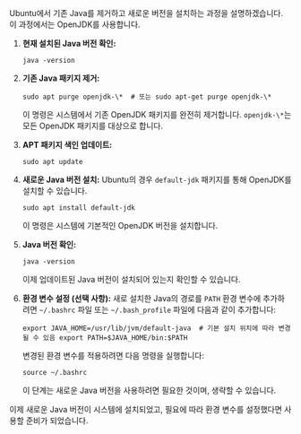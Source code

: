 Ubuntu에서 기존 Java를 제거하고 새로운 버전을 설치하는 과정을 설명하겠습니다. 이 과정에서는 OpenJDK를 사용합니다.

1. **현재 설치된 Java 버전 확인:**
    
    `java -version`
    
2. **기존 Java 패키지 제거:**
    
    `sudo apt purge openjdk-\*  # 또는 sudo apt-get purge openjdk-\*`
    
    이 명령은 시스템에서 기존 OpenJDK 패키지를 완전히 제거합니다. `openjdk-\*`는 모든 OpenJDK 패키지를 대상으로 합니다.
    
3. **APT 패키지 색인 업데이트:**
    
    `sudo apt update`
    
4. **새로운 Java 버전 설치:** Ubuntu의 경우 `default-jdk` 패키지를 통해 OpenJDK를 설치할 수 있습니다.
    
    `sudo apt install default-jdk`
    
    이 명령은 시스템에 기본적인 OpenJDK 버전을 설치합니다.
    
5. **Java 버전 확인:**
    
    `java -version`
    
    이제 업데이트된 Java 버전이 설치되어 있는지 확인할 수 있습니다.
    
6. **환경 변수 설정 (선택 사항):** 새로 설치한 Java의 경로를 `PATH` 환경 변수에 추가하려면 `~/.bashrc` 파일 또는 `~/.bash_profile` 파일에 다음과 같이 추가합니다:
    
    `export JAVA_HOME=/usr/lib/jvm/default-java  # 기본 설치 위치에 따라 변경될 수 있음 export PATH=$JAVA_HOME/bin:$PATH`
    
    변경된 환경 변수를 적용하려면 다음 명령을 실행합니다:
    
    `source ~/.bashrc`
    
    이 단계는 새로운 Java 버전을 사용하려면 필요한 것이며, 생략할 수 있습니다.
    

이제 새로운 Java 버전이 시스템에 설치되었고, 필요에 따라 환경 변수를 설정했다면 사용할 준비가 되었습니다.